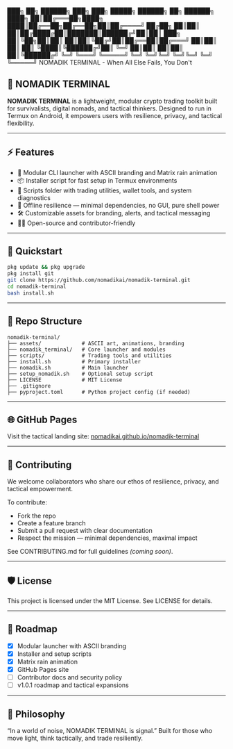 ███╗   ██╗ ██████╗ ███╗   ███╗ █████╗ ██████╗ ██╗ ██████╗ 
████╗  ██║██╔═══██╗████╗ ████║██╔══██╗██╔══██╗██║██╔════╝ 
██╔██╗ ██║██║   ██║██╔████╔██║███████║██████╔╝██║██║  ███╗
██║╚██╗██║██║   ██║██║╚██╔╝██║██╔══██║██╔═══╝ ██║██║   ██║
██║ ╚████║╚██████╔╝██║ ╚═╝ ██║██║  ██║██║     ██║╚██████╔╝
╚═╝  ╚═══╝ ╚═════╝ ╚═╝     ╚═╝╚═╝  ╚═╝╚═╝     ╚═╝ ╚═════╝ 
      NOMADIK TERMINAL - When All Else Fails, You Don't

## 🧭 NOMADIK TERMINAL

**NOMADIK TERMINAL** is a lightweight, modular crypto trading toolkit built for survivalists, digital nomads, and tactical thinkers. Designed to run in Termux on Android, it empowers users with resilience, privacy, and tactical flexibility.

---

## ⚡ Features

- 🔐 Modular CLI launcher with ASCII branding and Matrix rain animation  
- 📦 Installer script for fast setup in Termux environments  
- 📁 Scripts folder with trading utilities, wallet tools, and system diagnostics  
- 🧱 Offline resilience — minimal dependencies, no GUI, pure shell power  
- 🛠️ Customizable assets for branding, alerts, and tactical messaging  
- 🧑‍💻 Open-source and contributor-friendly

---

## 🚀 Quickstart

```bash
pkg update && pkg upgrade
pkg install git
git clone https://github.com/nomadikai/nomadik-terminal.git
cd nomadik-terminal
bash install.sh
```

---

## 📂 Repo Structure

```
nomadik-terminal/
├── assets/             # ASCII art, animations, branding
├── nomadik_terminal/   # Core launcher and modules
├── scripts/            # Trading tools and utilities
├── install.sh          # Primary installer
├── nomadik.sh          # Main launcher
├── setup_nomadik.sh    # Optional setup script
├── LICENSE             # MIT License
├── .gitignore
├── pyproject.toml      # Python project config (if needed)
```

---

## 🌐 GitHub Pages

Visit the tactical landing site: [nomadikai.github.io/nomadik-terminal](https://nomadikai.github.io/nomadik-terminal)

---

## 🤝 Contributing

We welcome collaborators who share our ethos of resilience, privacy, and tactical empowerment.

To contribute:

- Fork the repo
- Create a feature branch
- Submit a pull request with clear documentation
- Respect the mission — minimal dependencies, maximal impact

See CONTRIBUTING.md for full guidelines _(coming soon)_.

---

## 🛡️ License

This project is licensed under the MIT License. See LICENSE for details.

---

## 📡 Roadmap

- [x] Modular launcher with ASCII branding
- [x] Installer and setup scripts
- [x] Matrix rain animation
- [x] GitHub Pages site
- [ ] Contributor docs and security policy
- [ ] v1.0.1 roadmap and tactical expansions

---

## 🧠 Philosophy

“In a world of noise, NOMADIK TERMINAL is signal.” Built for those who move light, think tactically, and trade resiliently.

